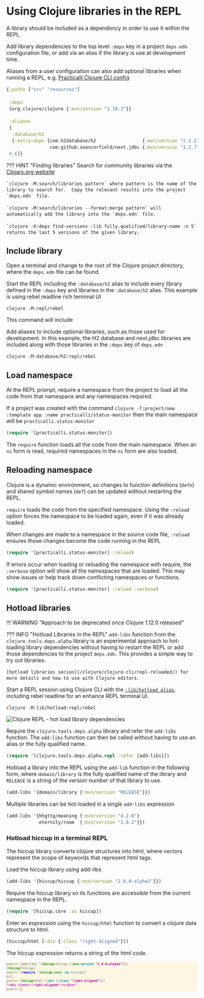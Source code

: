 # Using Clojure libraries in the REPL

A library should be included as a dependency in order to use it within the REPL.

Add library dependencies to the top level `:deps` key in a project `deps.edn` configuration file, or add via an alias if the library is use at development time.

Aliases from a user configuration can also add optional libraries when running a REPL, e.g. [Practicalli Clojure CLI config](clojure/clojure-cli/practicalli-config.md)

```clojure
{:paths ["src" "resources"]

 :deps
 {org.clojure/clojure {:mvn/version "1.10.3"}}

 :aliases
 {
  :database/h2
  {:extra-deps {com.h2database/h2                 {:mvn/version "2.1.210"}
                com.github.seancorfield/next.jdbc {:mvn/version "1.2.772"}}}
 #_()}
```

??? HINT "Finding libraries"
    Search for community libraries via the [Clojars.org website](https://clojars.org/)

    `clojure -M:search/libraries pattern` where pattern is the name of the library to search for.  Copy the relevant results into the project `deps.edn` file.

    `clojure -M:search/libraries --format:merge pattern` will automatically add the library into the `deps.edn` file.

    `clojure -X:deps find-versions :lib fully.qualified/library-name :n 5` returns the last 5 versions of the given library.

## Include library

Open a terminal and change to the root of the Clojure project directory, where the `deps.edn` file can be found.

Start the REPL including the `:database/h2` alias to include every library defined in the `:deps` key and libraries in the `:database/h2` alias.  This example is using rebel readline rich terminal UI

```shell
clojure -M:repl/rebel
```

This command will include

Add aliases to include optional libraries, such as those used for development.  In this example, the H2 database and next.jdbc libraries are included along with those libraries in the `:deps` key of `deps.edn`

```shell
clojure -M:database/h2:repl/rebel
```

## Load namespace

At the REPL prompt, require a namespace from the project to load all the code from that namespace and any namespaces required.

If a project was created with the command `clojure -T:project/new :template app :name practicalli/status-monitor` then the main namespace will be `practicalli.status-monitor`

```clojure
(require '[practicalli.status-monitor])
```

The `require` function loads all the code from the main namespace.  When an `ns` form is read, required namespaces in the `ns` form are also loaded.

## Reloading namespace

Clojure is a dynamic environment, so changes to function definitions (`defn`) and shared symbol names (`def`) can be updated without restarting the REPL.

`require` loads the code from the specified namespace.  Using the `:reload` option forces the namespace to be loaded again, even if it was already loaded.

When changes are made to a namespace in the source code file, `:reload` ensures those changes become the code running in the REPL

```clojure
(require '[practicalli.status-monitor] :reload)
```

If errors occur when loading or reloading the namespace with require, the `:verbose` option will show all the namespaces that are loaded.  This may show issues or help track down conflicting namespaces or functions.

```clojure
(require '[practicalli.status-monitor] :reload :verbose)
```

## Hotload libraries

!!! WARNING "Approach to be deprecated once Clojure 1.12.0 released"

??? INFO "Hotload Libraries in the REPL"
    `add-libs` function from the `clojure.tools.deps.alpha` library is an experimental approach to hot-loading library dependencies without having to restart the REPL or add those dependencies to the project `deps.edn`.  This provides a simple way to try out libraries.

    [hotload libraries secion](/clojure/clojure-cli/repl-reloaded/) for more details and how to use with Clojure editors.

Start a REPL session using Clojure CLI with the [`:lib/hotload alias`](/clojure/clojure-cli/repl-reloaded/), including rebel readline for an enhance REPL terminal UI.

```shell
clojure -M:lib/hotload:repl/rebel
```

![Clojure REPL - hot load library dependencies](https://raw.githubusercontent.com/practicalli/graphic-design/live/clojure/clojure-repl-hotload-rich-comment-block.png)

Require the `clojure.tools.deps.alpha` library and refer the `add-libs` function.  The `add-libs` function can then be called without having to use an alias or the fully qualified name.

```clojure
(require '[clojure.tools.deps.alpha.repl :refer [add-libs]])
```

Hotload a library into the REPL using the `add-lib` function in the following form, where `domain/library` is the fully qualified name of the library and `RELEASE` is a string of the version number of that library to use.

```clojure
(add-libs '{domain/library {:mvn/version "RELEASE"}})
```

Multiple libraries can be hot-loaded in a single `add-libs` expression

```clojure
(add-libs '{hhgttg/meaning {:mvn/version "4.2.0"}
            eternity/room  {:mvn/version "1.0.1"}})
```

### Hotload hiccup in a terminal REPL

The hiccup library converts clojure structures into html, where vectors represent the scope of keywords that represent html tags.

Load the hiccup library using add-libs

```clojure
(add-libs '{hiccup/hiccup {:mvn/version "2.0.0-alpha2"}})
```

Require the hiccup library so its functions are accessible from the current namespace in the REPL.

```clojure
(require '[hiccup.core :as hiccup])
```

Enter an expression using the `hiccup/html` function to convert a clojure data structure to html.

```clojure
(hiccup/html [:div {:class "right-aligned"}])
```

The hiccup expression returns a string of the html code.

![Clojure REPL hot load dependencies ](/images/clojure-repl-hotload-add-libs-hiccup-example.png)
